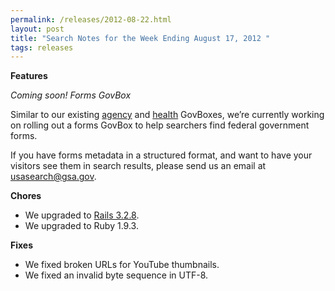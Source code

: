 ```yaml
---
permalink: /releases/2012-08-22.html
layout: post
title: "Search Notes for the Week Ending August 17, 2012 "
tags: releases
---
```

<div class="post_title"><strong>Features</strong></div>
<p><em>Coming soon! Forms GovBox </em></p>
<p>Similar to our existing <a href="/blog/help-searchers-find-information-for-federal-agencies.html">agency</a> and <a href="/blog/help-searchers-find-health-information.html">health</a> GovBoxes, we&#8217;re currently working on rolling out a forms GovBox to help searchers find federal government forms.</p>
<p>If you have forms metadata in a structured format, and want to have your visitors see them in search results, please send us an email at <a href="mailto:usasearch@gsa.gov" title="usasearch@gsa.gov">usasearch@gsa.gov</a>.</p>
<p><strong>Chores</strong></p>
<ul><li>We upgraded to <a href="http://weblog.rubyonrails.org/2012/8/9/ann-rails-3-2-8-has-been-released/">Rails 3.2.8</a>.</li>
<li>We upgraded to Ruby 1.9.3.</li>
</ul><p><strong>Fixes</strong></p>
<ul><li>We fixed broken URLs for YouTube thumbnails.</li>
<li>We fixed an invalid byte sequence in UTF-8.</li>
</ul>
